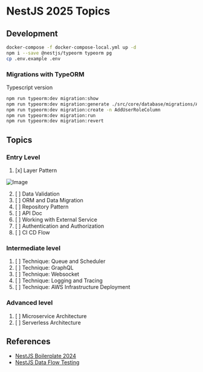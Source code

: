 # NestJS 2025 Topics

## Development

```sh
docker-compose -f docker-compose-local.yml up -d
npm i --save @nestjs/typeorm typeorm pg
cp .env.example .env
```

### Migrations with TypeORM

Typescript version

```sh
npm run typeorm:dev migration:show
npm run typeorm:dev migration:generate ./src/core/database/migrations/AddUserRoleColumn
npm run typeorm:dev migration:create -n AddUserRoleColumn
npm run typeorm:dev migration:run
npm run typeorm:dev migration:revert
```

## Topics

### Entry Level

1. [x] Layer Pattern

![Image](https://github.com/user-attachments/assets/6826dddf-32b1-4133-b8f5-4a78bedd3d40)

2. [ ] Data Validation
3. [ ] ORM and Data Migration
4. [ ] Repository Pattern
5. [ ] API Doc
6. [ ] Working with External Service
7. [ ] Authentication and Authorization
8. [ ] CI CD Flow

### Intermediate level

1. [ ] Technique: Queue and Scheduler
2. [ ] Technique: GraphQL
3. [ ] Technique: Websocket
4. [ ] Technique: Logging and Tracing
5. [ ] Technique: AWS Infrastructure Deployment

### Advanced level

1. [ ] Microservice Architecture
2. [ ] Serverless Architecture

## References

- [NestJS Boilerplate 2024](https://github.com/misostack/nestjs-boilerplate-2024/blob/master/README.md)
- [NestJS Data Flow Testing](https://github.com/misostack/nestjs-boilerplate/tree/main/src/persistence/database/tests)

